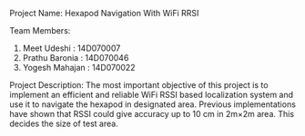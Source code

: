 Project Name: Hexapod Navigation With WiFi RRSI

Team Members:
1. Meet Udeshi    : 14D070007
2. Prathu Baronia : 14D070046
3. Yogesh Mahajan : 14D070022

Project Description:
The most important objective of this project is to implement an efficient and reliable WiFi
RSSI based localization system and use it to navigate the hexapod in designated area.
Previous implementations have shown that RSSI could give accuracy up to 10 cm in 2m×2m
area. This decides the size of test area.